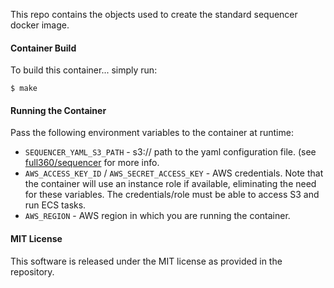 This repo contains the objects used to create the standard sequencer docker image. 

#### Container Build

To build this container... simply run:

```
$ make
```

#### Running the Container

Pass the following environment variables to the container at runtime:

* `SEQUENCER_YAML_S3_PATH` - s3:// path to the yaml configuration file. (see [full360/sequencer](https://github.com/full360/sequencer) for more info.
* `AWS_ACCESS_KEY_ID` / `AWS_SECRET_ACCESS_KEY` - AWS credentials. Note that the container will use an instance role if available, eliminating the need for these variables. The credentials/role must be able to access S3 and run ECS tasks.
* `AWS_REGION` - AWS region in which you are running the container.

#### MIT License

This software is released under the MIT license as provided in the repository.